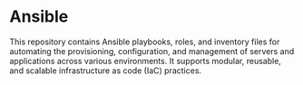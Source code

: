 # Ansible
This repository contains Ansible playbooks, roles, and inventory files for automating the provisioning, configuration, and management of servers and applications across various environments. It supports modular, reusable, and scalable infrastructure as code (IaC) practices.
